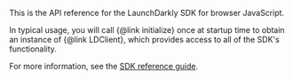 
This is the API reference for the LaunchDarkly SDK for browser JavaScript.

In typical usage, you will call {@link initialize} once at startup time to obtain an instance of
{@link LDClient}, which provides access to all of the SDK's functionality.

For more information, see the [SDK reference guide](https://docs.launchdarkly.com/sdk/client-side/javascript).
